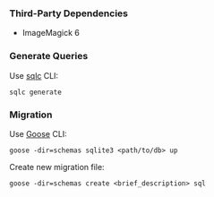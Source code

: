 ### Third-Party Dependencies
* ImageMagick 6

### Generate Queries
Use [sqlc](https://github.com/sqlc-dev/sqlc) CLI:
```shell
sqlc generate
```

### Migration
Use [Goose](https://github.com/pressly/goose) CLI:
```shell
goose -dir=schemas sqlite3 <path/to/db> up
```
Create new migration file:
```shell
goose -dir=schemas create <brief_description> sql
```